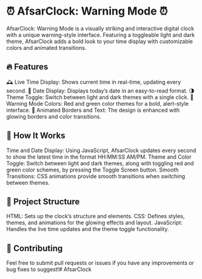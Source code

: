 # ⏰ AfsarClock: Warning Mode ⏰
AfsarClock: Warning Mode is a visually striking and interactive digital clock with a unique warning-style interface. Featuring a toggleable light and dark theme, AfsarClock adds a bold look to your time display with customizable colors and animated transitions.

## 🔥 Features
🕰️ Live Time Display: Shows current time in real-time, updating every second.
📅 Date Display: Displays today’s date in an easy-to-read format.
🌗 Theme Toggle: Switch between light and dark themes with a single click.
🎨 Warning Mode Colors: Red and green color themes for a bold, alert-style interface.
🚨 Animated Borders and Text: The design is enhanced with glowing borders and color transitions.
## 🚀 How It Works
Time and Date Display: Using JavaScript, AfsarClock updates every second to show the latest time in the format HH:MM:SS AM/PM.
Theme and Color Toggle: Switch between light and dark themes, along with toggling red and green color schemes, by pressing the Toggle Screen button.
Smooth Transitions: CSS animations provide smooth transitions when switching between themes.
## 📂 Project Structure
HTML: Sets up the clock’s structure and elements.
CSS: Defines styles, themes, and animations for the glowing effects and layout.
JavaScript: Handles the live time updates and the theme toggle functionality.
## 🙌 Contributing
Feel free to submit pull requests or issues if you have any improvements or bug fixes to suggest!#   A f s a r C l o c k  
 